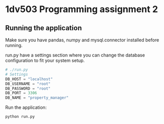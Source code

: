 # 1dv503 Programming assignment 2

## Running the application

Make sure you have pandas, numpy and mysql.connector installed before running.

run.py have a settings section where you can change the database configuration to fit your system setup.

```python
# ./run.py
# Settings
DB_HOST = "localhost"
DB_USERNAME = "root"
DB_PASSWORD = "root"
DB_PORT = 3306
DB_NAME = "property_manager"
```

Run the application:

```bash
python run.py
```

